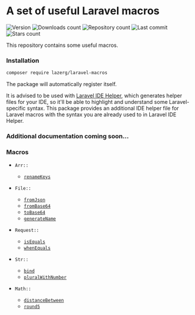 # A set of useful Laravel macros

![Version](https://img.shields.io/packagist/v/lazerg/laravel-macros.svg?style=plastic)
![Downloads count](https://img.shields.io/packagist/dm/lazerg/laravel-macros?style=plastic)
![Repository count](https://img.shields.io/github/repo-size/lazerg/laravel-macros?style=plastic)
![Last commit](https://img.shields.io/github/last-commit/lazerg/laravel-macros?style=plastic)
![Stars count](https://img.shields.io/packagist/stars/lazerg/laravel-macros?style=plastic)

This repository contains some useful macros.

### Installation

```bash
composer require lazerg/laravel-macros
```

The package will automatically register itself.

It is advised to be used with [Laravel IDE Helper](https://github.com/barryvdh/laravel-ide-helper), which generates helper files for your IDE, so it'll be able to highlight and understand some Laravel-specific syntax.
This package provides an additional IDE helper file for Laravel macros with the syntax you are already used to in Laravel IDE Helper.

### Additional documentation coming soon...

### Macros

- `Arr::`
  - [`renameKeys`](https://github.com/lazerg/laravel-macros/blob/main/src/Macros/Arr/RenameKeys.php)


- `File::`
  - [`fromJson`](https://github.com/lazerg/laravel-macros/blob/main/src/Macros/File/FromJson.php)
  - [`fromBase64`](https://github.com/lazerg/laravel-macros/blob/main/src/Macros/File/FromBase64.php)
  - [`toBase64`](https://github.com/lazerg/laravel-macros/blob/main/src/Macros/File/ToBase64.php)
  - [`generateName`](https://github.com/lazerg/laravel-macros/blob/main/src/Macros/File/GenerateName.php)


- `Request::`
  - [`isEquals`](https://github.com/lazerg/laravel-macros/blob/main/src/Macros/Request/IsEquals.php)
  - [`whenEquals`](https://github.com/lazerg/laravel-macros/blob/main/src/Macros/Request/WhenEquals.php)


- `Str::`
  - [`bind`](https://github.com/lazerg/laravel-macros/blob/main/src/Macros/Str/Bind.php)
  - [`pluralWithNumber`](https://github.com/lazerg/laravel-macros/blob/main/src/Macros/Str/PluralWithNumber.php)

- `Math::`
  - [`distanceBetween`](https://github.com/lazerg/laravel-macros/blob/main/src/Macros/Math/DistanceBetween.php)
  - [`round5`](https://github.com/lazerg/laravel-macros/blob/main/src/Macros/Math/Round5.php)
